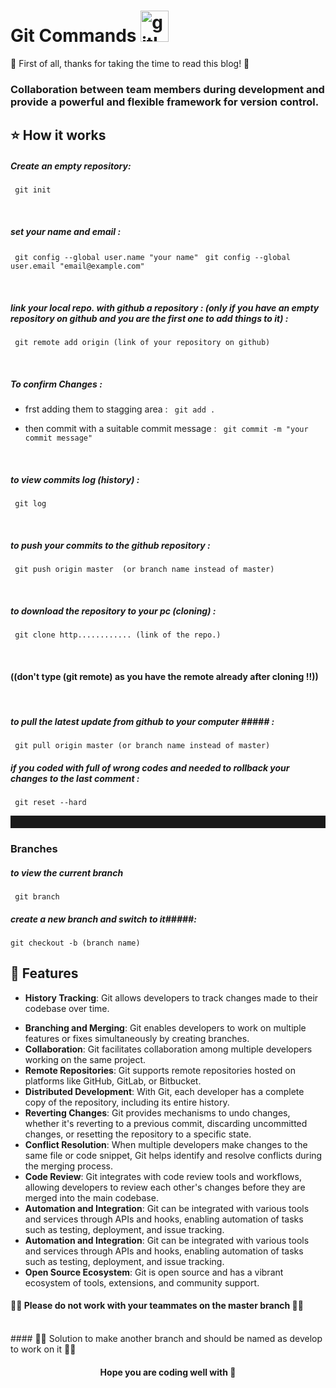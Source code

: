 
# Git Commands <img width='45' height='50' src='[https://image-url.com/git-icon.png](https://git-scm.com/images/logos/downloads/Git-Icon-1788C.png)' alt='gitImage'> 


🎉 First of all, thanks for taking the time to read this blog! 🎉


### Collaboration between team members during development and provide a powerful and flexible framework for version control.

## ⭐ How it works

##### Create an empty repository:

`` git init`` 

<br />

##### set your name and email :
`` git config --global user.name "your name"`` 
`` git config --global user.email "email@example.com"`` 

<br />

##### link your local repo. with github a repository : (only if you have an empty repository on github and you are the first one to add things to it) :
`` git remote add origin (link of your repository on github)`` 

<br />

##### To confirm Changes :
- frst adding them to stagging area :
  `` git add .`` 
  
- then commit with a suitable commit message :
`` git commit -m "your commit message"`` 

<br />

##### to view commits log (history)  :
`` git log`` 

<br />

##### to push your commits to the github repository :
`` git push origin master  (or branch name instead of master)`` 

<br />

##### to download the repository to your pc (cloning) :
`` git clone http............ (link of the repo.)`` 


<br />

#### ((don't type (git remote) as you have the remote already after cloning !!))

<br />

##### to pull the latest update from github to your computer ##### :
`` git pull origin master (or branch name instead of master)`` 
<br />

##### if you coded with full of wrong codes and needed to rollback your changes to the last comment :
`` git reset --hard`` 
<br />

<hr style='height:20px;color:grey;'>

### Branches 
 
#####  to view the current branch #####
`` git branch`` 


##### create a new branch and switch to it#####:
`` git checkout -b (branch name) `` 


## 🎨 Features

- **History Tracking**: Git allows developers to track changes made to their codebase over time.
* **Branching and Merging**: Git enables developers to work on multiple features or fixes simultaneously by creating branches.
* **Collaboration**: Git facilitates collaboration among multiple developers working on the same project.
* **Remote Repositories**: Git supports remote repositories hosted on platforms like GitHub, GitLab, or Bitbucket.
* **Distributed Development**: With Git, each developer has a complete copy of the repository, including its entire history.
* **Reverting Changes**: Git provides mechanisms to undo changes, whether it's reverting to a previous commit, discarding uncommitted changes, or resetting the repository to a specific state.
* **Conflict Resolution**: When multiple developers make changes to the same file or code snippet, Git helps identify and resolve conflicts during the merging process.
* **Code Review**: Git integrates with code review tools and workflows, allowing developers to review each other's changes before they are merged into the main codebase.
* **Automation and Integration**: Git can be integrated with various tools and services through APIs and hooks, enabling automation of tasks such as testing, deployment, and issue tracking.
* **Automation and Integration**: Git can be integrated with various tools and services through APIs and hooks, enabling automation of tasks such as testing, deployment, and issue tracking.
* **Open Source Ecosystem**: Git is open source and has a vibrant ecosystem of tools, extensions, and community support.

#### 🔴🔴 Please do not work with your teammates on the master branch 🔴🔴
<br />
#### 🔘🔘 Solution to make another branch and should be named as develop to work on it 🔘🔘


<h4 style='text-align:center'>  Hope you are coding well with 🖤 </h4>



